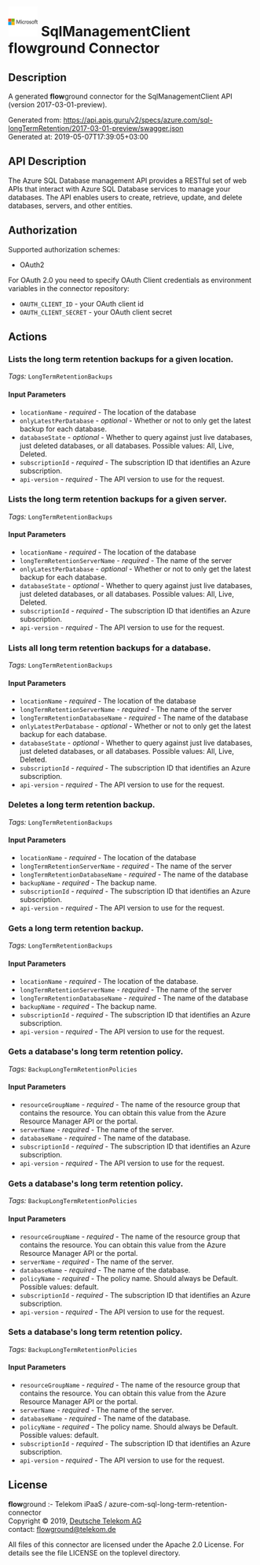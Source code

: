 # ![LOGO](logo.png) SqlManagementClient **flow**ground Connector

## Description

A generated **flow**ground connector for the SqlManagementClient API (version 2017-03-01-preview).

Generated from: https://api.apis.guru/v2/specs/azure.com/sql-longTermRetention/2017-03-01-preview/swagger.json<br/>
Generated at: 2019-05-07T17:39:05+03:00

## API Description

The Azure SQL Database management API provides a RESTful set of web APIs that interact with Azure SQL Database services to manage your databases. The API enables users to create, retrieve, update, and delete databases, servers, and other entities.

## Authorization

Supported authorization schemes:
- OAuth2

For OAuth 2.0 you need to specify OAuth Client credentials as environment variables in the connector repository:
* `OAUTH_CLIENT_ID` - your OAuth client id
* `OAUTH_CLIENT_SECRET` - your OAuth client secret

## Actions

### Lists the long term retention backups for a given location.

*Tags:* `LongTermRetentionBackups`

#### Input Parameters
* `locationName` - _required_ - The location of the database
* `onlyLatestPerDatabase` - _optional_ - Whether or not to only get the latest backup for each database.
* `databaseState` - _optional_ - Whether to query against just live databases, just deleted databases, or all databases.
    Possible values: All, Live, Deleted.
* `subscriptionId` - _required_ - The subscription ID that identifies an Azure subscription.
* `api-version` - _required_ - The API version to use for the request.

### Lists the long term retention backups for a given server.

*Tags:* `LongTermRetentionBackups`

#### Input Parameters
* `locationName` - _required_ - The location of the database
* `longTermRetentionServerName` - _required_ - The name of the server
* `onlyLatestPerDatabase` - _optional_ - Whether or not to only get the latest backup for each database.
* `databaseState` - _optional_ - Whether to query against just live databases, just deleted databases, or all databases.
    Possible values: All, Live, Deleted.
* `subscriptionId` - _required_ - The subscription ID that identifies an Azure subscription.
* `api-version` - _required_ - The API version to use for the request.

### Lists all long term retention backups for a database.

*Tags:* `LongTermRetentionBackups`

#### Input Parameters
* `locationName` - _required_ - The location of the database
* `longTermRetentionServerName` - _required_ - The name of the server
* `longTermRetentionDatabaseName` - _required_ - The name of the database
* `onlyLatestPerDatabase` - _optional_ - Whether or not to only get the latest backup for each database.
* `databaseState` - _optional_ - Whether to query against just live databases, just deleted databases, or all databases.
    Possible values: All, Live, Deleted.
* `subscriptionId` - _required_ - The subscription ID that identifies an Azure subscription.
* `api-version` - _required_ - The API version to use for the request.

### Deletes a long term retention backup.

*Tags:* `LongTermRetentionBackups`

#### Input Parameters
* `locationName` - _required_ - The location of the database
* `longTermRetentionServerName` - _required_ - The name of the server
* `longTermRetentionDatabaseName` - _required_ - The name of the database
* `backupName` - _required_ - The backup name.
* `subscriptionId` - _required_ - The subscription ID that identifies an Azure subscription.
* `api-version` - _required_ - The API version to use for the request.

### Gets a long term retention backup.

*Tags:* `LongTermRetentionBackups`

#### Input Parameters
* `locationName` - _required_ - The location of the database.
* `longTermRetentionServerName` - _required_ - The name of the server
* `longTermRetentionDatabaseName` - _required_ - The name of the database
* `backupName` - _required_ - The backup name.
* `subscriptionId` - _required_ - The subscription ID that identifies an Azure subscription.
* `api-version` - _required_ - The API version to use for the request.

### Gets a database's long term retention policy.

*Tags:* `BackupLongTermRetentionPolicies`

#### Input Parameters
* `resourceGroupName` - _required_ - The name of the resource group that contains the resource. You can obtain this value from the Azure Resource Manager API or the portal.
* `serverName` - _required_ - The name of the server.
* `databaseName` - _required_ - The name of the database.
* `subscriptionId` - _required_ - The subscription ID that identifies an Azure subscription.
* `api-version` - _required_ - The API version to use for the request.

### Gets a database's long term retention policy.

*Tags:* `BackupLongTermRetentionPolicies`

#### Input Parameters
* `resourceGroupName` - _required_ - The name of the resource group that contains the resource. You can obtain this value from the Azure Resource Manager API or the portal.
* `serverName` - _required_ - The name of the server.
* `databaseName` - _required_ - The name of the database.
* `policyName` - _required_ - The policy name. Should always be Default.
    Possible values: default.
* `subscriptionId` - _required_ - The subscription ID that identifies an Azure subscription.
* `api-version` - _required_ - The API version to use for the request.

### Sets a database's long term retention policy.

*Tags:* `BackupLongTermRetentionPolicies`

#### Input Parameters
* `resourceGroupName` - _required_ - The name of the resource group that contains the resource. You can obtain this value from the Azure Resource Manager API or the portal.
* `serverName` - _required_ - The name of the server.
* `databaseName` - _required_ - The name of the database.
* `policyName` - _required_ - The policy name. Should always be Default.
    Possible values: default.
* `subscriptionId` - _required_ - The subscription ID that identifies an Azure subscription.
* `api-version` - _required_ - The API version to use for the request.

## License

**flow**ground :- Telekom iPaaS / azure-com-sql-long-term-retention-connector<br/>
Copyright © 2019, [Deutsche Telekom AG](https://www.telekom.de)<br/>
contact: flowground@telekom.de

All files of this connector are licensed under the Apache 2.0 License. For details
see the file LICENSE on the toplevel directory.
